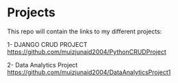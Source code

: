 # Projects

This repo will contain the links to my different projects:

1- DJANGO CRUD PROJECT
 https://github.com/muizjunaid2004/PythonCRUDProject 

 2- Data Analytics Project
 https://github.com/muizjunaid2004/DataAnalyticsProject1 
